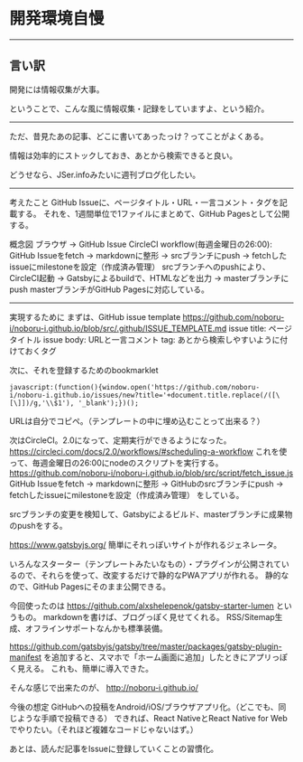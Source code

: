 # 開発環境自慢



---

## 言い訳

開発には情報収集が大事。

ということで、こんな風に情報収集・記録をしていますよ、という紹介。

---

ただ、昔見たあの記事、どこに書いてあったっけ？ってことがよくある。

情報は効率的にストックしておき、あとから検索できると良い。

どうせなら、JSer.infoみたいに週刊ブログ化したい。

---

考えたこと
GitHub Issueに、ページタイトル・URL・一言コメント・タグを記載する。
それを、1週間単位で1ファイルにまとめて、GitHub Pagesとして公開する。

概念図
ブラウザ -> GitHub Issue
CircleCI workflow(毎週金曜日の26:00): GitHub Issueをfetch -> markdownに整形 -> srcブランチにpush -> fetchしたissueにmilestoneを設定（作成済み管理）
srcブランチへのpushにより、CircleCI起動 -> Gatsbyによるbuildで、HTMLなどを出力 -> masterブランチにpush
masterブランチがGitHub Pagesに対応している。

---

実現するために
まずは、GitHub issue template
https://github.com/noboru-i/noboru-i.github.io/blob/src/.github/ISSUE_TEMPLATE.md
issue title: ページタイトル
issue body: URLと一言コメント
tag: あとから検索しやすいように付けておくタグ

次に、それを登録するためのbookmarklet
```
javascript:(function(){window.open('https://github.com/noboru-i/noboru-i.github.io/issues/new?title='+document.title.replace(/([\[\]])/g,'\\$1'), '_blank');})();
```

URLは自分でコピペ。（テンプレートの中に埋め込むことって出来る？）

次はCircleCI。2.0になって、定期実行ができるようになった。
https://circleci.com/docs/2.0/workflows/#scheduling-a-workflow
これを使って、毎週金曜日の26:00にnodeのスクリプトを実行する。
https://github.com/noboru-i/noboru-i.github.io/blob/src/script/fetch_issue.js
GitHub Issueをfetch -> markdownに整形 -> GitHubのsrcブランチにpush -> fetchしたissueにmilestoneを設定（作成済み管理）
をしている。

srcブランチの変更を検知して、Gatsbyによるビルド、masterブランチに成果物のpushをする。

https://www.gatsbyjs.org/
簡単にそれっぽいサイトが作れるジェネレータ。

いろんなスターター（テンプレートみたいなもの）・プラグインが公開されているので、それらを使って、改変するだけで静的なPWAアプリが作れる。
静的なので、GitHub Pagesにそのまま公開できる。

今回使ったのは https://github.com/alxshelepenok/gatsby-starter-lumen というもの。
markdownを書けば、ブログっぽく見せてくれる。
RSS/Sitemap生成、オフラインサポートなんかも標準装備。

https://github.com/gatsbyjs/gatsby/tree/master/packages/gatsby-plugin-manifest を追加すると、スマホで「ホーム画面に追加」したときにアプリっぽく見える。
これも、簡単に導入できた。

そんな感じで出来たのが、 http://noboru-i.github.io/

今後の想定
GitHubへの投稿をAndroid/iOS/ブラウザアプリ化。（どこでも、同じような手順で投稿できる）
できれば、React NativeとReact Native for Webでやりたい。（それほど複雑なコードじゃないはず。）

あとは、読んだ記事をIssueに登録していくことの習慣化。
